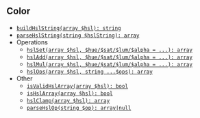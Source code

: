 ## Color

- [`buildHslString(array $hsl): string`](https://github.com/akinuri/stdops/blob/6b3208589338edbce45949fc97cfe8ee23aa409a/color/buildHslString.php#L18)
- [`parseHslString(string $hslString): array`](https://github.com/akinuri/stdops/blob/6b3208589338edbce45949fc97cfe8ee23aa409a/color/parseHslString.php#L24)
- Operations
  - [`hslSet(array $hsl, $hue/$sat/$lum/$alpha = ...): array`](https://github.com/akinuri/stdops/blob/625ae0441242b026afd4cf7d8e19823bfe81b084/color/hslOps.php#L25)
  - [`hslAdd(array $hsl, $hue/$sat/$lum/$alpha = ...): array`](https://github.com/akinuri/stdops/blob/625ae0441242b026afd4cf7d8e19823bfe81b084/color/hslOps.php#L43)
  - [`hslMul(array $hsl, $hue/$sat/$lum/$alpha = ...): array`](https://github.com/akinuri/stdops/blob/625ae0441242b026afd4cf7d8e19823bfe81b084/color/hslOps.php#L64)
  - [`hslOps(array $hsl, string ...$ops): array`](https://github.com/akinuri/stdops/blob/cd9dedb8c2994350502f460e71e95150298d4966/color/hslOps.php#L103)
- Other
  - [`isValidHslArray(array $hsl): bool`](https://github.com/akinuri/stdops/blob/625ae0441242b026afd4cf7d8e19823bfe81b084/color/hslOps.php#L3)
  - [`isHslArray(array $hsl): bool`](https://github.com/akinuri/stdops/blob/625ae0441242b026afd4cf7d8e19823bfe81b084/color/hslOps.php#L18)
  - [`hslClamp(array $hsl): array`](https://github.com/akinuri/stdops/blob/625ae0441242b026afd4cf7d8e19823bfe81b084/color/hslOps.php#L85)
  - [`parseHslOp(string $op): array|null`](https://github.com/akinuri/stdops/blob/cd9dedb8c2994350502f460e71e95150298d4966/color/hslOps.php#L137)
